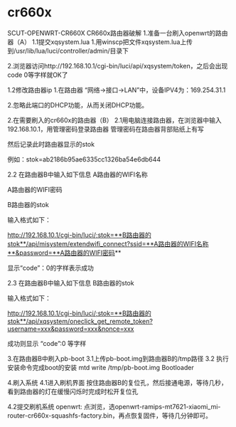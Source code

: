 # cr660x
SCUT-OPENWRT-CR660X
CR660x路由器破解
1.准备一台刷入openwrt的路由器（A）
1.1提交xqsystem.lua
1.用winscp把文件xqsystem.lua上传到/usr/lib/lua/luci/controller/admin/目录下

2.浏览器访问http://192.168.10.1/cgi-bin/luci/api/xqsystem/token，之后会出现code 0等字样就OK了

1.2修改路由器ip
1.在路由器 “网络->接口->LAN”中，设备IPV4为：169.254.31.1

2.忽略此端口的DHCP功能，从而关闭DHCP功能。

2.在需要刷入的cr660x的路由器（B）
2.1用电脑连接路由器，在浏览器中输入192.168.10.1，用管理密码登录路由器
管理密码在路由器背部贴纸上有写

然后记录此时路由器显示的stok

例如：stok=ab2186b95ae6335cc1326ba54e6db644

2.2 在路由器B中输入如下信息
A路由器的WIFI名称

A路由器的WIFI密码

B路由器的stok

输入格式如下：

http://192.168.10.1/cgi-bin/luci/;stok=**B路由器的stok**/api/misystem/extendwifi_connect?ssid=**A路由器的WIFI名称**&password=**A路由器的WIFI密码**

显示“code”：0的字样表示成功

2.3 在路由器B中输入如下信息
B路由器的stok

输入格式如下：

http://192.168.10.1/cgi-bin/luci/;stok=**B路由器的stok**/api/xqsystem/oneclick_get_remote_token?username=xxx&password=xxx&nonce=xxx

成功则显示 “code”:0 等字样

3.在路由器B中刷入pb-boot
3.1上传pb-boot.img到路由器B的/tmp路径
3.2 执行安装命令完成boot的安装
mtd write /tmp/pb-boot.img Bootloader

4.刷入系统
4.1进入刷机界面
按住路由器B的复位孔，然后接通电源，等待几秒，看到路由器的灯在缓慢闪烁时完成时松开复位孔

4.2提交刷机系统
openwrt: 点浏览，选openwrt-ramips-mt7621-xiaomi_mi-router-cr660x-squashfs-factory.bin，再点恢复固件，等待几分钟即可。
